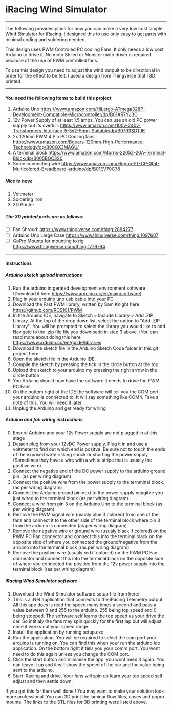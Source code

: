 # iRacing Wind Simulator

---

The following provides plans for how you can make a very low cost simple Wind Simulator for iRacing.
I designed this to use only easy to get parts with minimal coding and soldering needed.

This design uses PWM Controled PC cooling Fans. It only needs a low cost Arduino to drive it. No moto Shiled or Monster moto driver
is required because of the use of PWM controlled fans.

To use this design you need to adjust the wind outpuit to be directional in order for the effect to be felt.
I used a design from Thingverse that I 3D printed

---
#### You need the following items to build this project

1. Arduino Uno https://www.amazon.com/HiLetgo-ATmega328P-Development-Compatible-Microcontroller/dp/B01AR7YJ3O
2. 12v Power Supply of at least 1.5 amps. You can use an old PC power supply but its overkill. https://www.amazon.com/100v-240v-Transformers-Interface-5-5x2-5mm-Suitable/dp/B0793SDTJK
3. 2x 120mm PWM 4 Pin PC Cooling fans https://www.amazon.com/Bgears-120mm-High-Performance-Technology/dp/B00GX3MAGU/
4. A terminal block https://www.amazon.com/Morris-22052-20A-Terminal-Block/dp/B005BGC3S0
5. Some connecting wire https://www.amazon.com/Elegoo-EL-CP-004-Multicolored-Breadboard-arduino/dp/B01EV70C78

##### Nice to have

1. Voltmeter
2. Soldering Iron
3. 3D Printer

##### The 3D printed parts are as follows:

- [ ] Fan Shroud: https://www.thingiverse.com/thing:2884277
- [ ] Arduino Uno Large Case https://www.thingiverse.com/thing:1097607
- [ ] GoPro Mounts for mounting to rig https://www.thingiverse.com/thing:1779794

---

#### Instructions

##### Arduino sketch upload instructions

1. Run the arduino intgerated development environment software (Download it here https://www.arduino.cc/en/main/software)
2. Plug in your arduino uno usb cable into your PC
3. Download the Fast PWM library, written by Sam Knight here https://github.com/RCS101/PWM
4. In the Arduino IDE, navigate to Sketch > Include Library > Add .ZIP Library. At the top of the drop down list, select the option to "Add .ZIP Library''. You will be prompted to select the library you would like to add. Navigate to the .zip file file you downloade in step 3 above. (You can read more about doing this here https://www.arduino.cc/en/guide/libraries
3. Download the sketch file in the Arduino Sketch Code folder in this git project here: 
5. Open the sketch file in the Arduino IDE.
6. Compile the sketch by pressing the tick in the circle button at the top.
7. Upload the sketch to your arduino my pressing the right arrow in the circle button 
8. You Arduino should now have the software it needs to drive the PWM PC Fans
9. On the bottom right of the IDE the software will tell you the COM port your arduino is connected to. It will say something like COM4. Take a note of this. You will need it later.
10. Unplug the Arduino and get ready for wiring

##### Arduino and fan wiring instructions
0. Ensure Arduino and your 12v Power supply are not plugged in at this stage
1. Detach plug from your 12vDC Power supply. Plug it in and use a voltmeter to find out which end is positve. Be sure not to touch the ends of the exposed wirte risking shock or shorting the power supply (Sometimes they have a wire with a white stripe that is 
usually the positive wire)
2. Connect the negative end of the DC power supply to the arduino ground pin. (as per wiring diagram)
3. Connect the positive wire from the power supply to the ternminal block. (as per wiring diagram)
4. Connect the Arduino ground pin next to the power supply neagitve you just wired to the terminal block (as per wiring diagram)
5. Connect a wire from pin 3 on the Arduino Uno to the terminal block (as per wiring diagram)
6. Remove the PWM signal wire (usualy blue if colored) from one of the fans and connect it to the other side of the terminal block where pin 3 from the arduino is connected (as per wiring diagram)
7. Remove the negative wire or ground wire (usualy black if colored) on the PWM PC Fan connector and connect this into the terminal black on the opposite side of where you connected the ground/negative from the arduino into the terminal block ((as per wiring diagram)
8. Remove the positive wire (usualy red if colored) on the PWM PC Fan connector and connect this into the terminal black on the opposite side of where you connected the positive from the 12v power supply into the terminal block ((as per wiring diagram)

##### iRacing Wind Simulator software
1. Download the Wind Simulator software setup file from here:
2. This is a .Net application that connects to the iRacing Telemetry output. All this app does is read the speed many times a second and pass a value between 0 and 255 to the arduino. 255 being top speed and 0 being stopped. The software self learns the top speed as your drive the car. So intitialy the fans may spin quickly for the first lap but will adjust once it works out your speed range.
3. Install the application by running setup.exe
4. Run the application. You will be required to select the com port your arduino is running on. You can find this when your run the arduino ide application. On the bottom right it tells you your comm port. You wont need to do this again unless you change the COM port.
5. Click the start button and minimise the app. you wont need it again. You can leave it up and it will show the speed of the car and the value being sent to the arduino.
6. Start iRacing and drive. Your fans will spin up learn your top speed self adjust and then settle down.

If you got this far then well done !
You may want to make your solution look more professional. You can 3D print the laminar flow files, cases and gopro mounts.
The links to the STL files for 3D printing were listed above.


